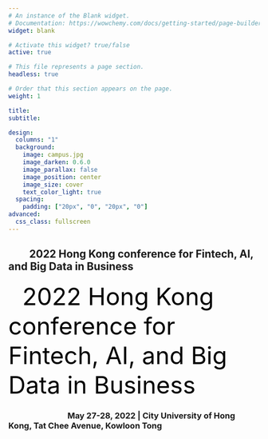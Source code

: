 ```yaml
---
# An instance of the Blank widget.
# Documentation: https://wowchemy.com/docs/getting-started/page-builder/
widget: blank

# Activate this widget? true/false
active: true

# This file represents a page section.
headless: true

# Order that this section appears on the page.
weight: 1

title: 
subtitle:

design:
  columns: "1"
  background:
    image: campus.jpg
    image_darken: 0.6.0
    image_parallax: false
    image_position: center
    image_size: cover
    text_color_light: true
  spacing:
    padding: ["20px", "0", "20px", "0"]
advanced:
  css_class: fullscreen
---
```

## &emsp;&emsp;2022 Hong Kong conference for Fintech, AI, and Big Data in Business
&emsp;&emsp;<font color=black size=7>2022 Hong Kong conference for Fintech, AI, and Big Data in Business</font><br>
### &emsp;&emsp;&emsp;&emsp;&emsp;&emsp;&emsp; May 27-28, 2022 | City University of Hong Kong, Tat Chee Avenue, Kowloon Tong




